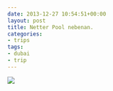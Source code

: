 ```yaml
---
date: 2013-12-27 10:54:51+00:00
layout: post
title: Netter Pool nebenan.
categories:
- trips
tags:
- dubai
- trip
---
```


[![](http://clemi.ag3r.at/wp-content/uploads/2013/12/wpid-Photo-27.12.2013-1317.jpg)](http://clemi.ag3r.at/wp-content/uploads/2013/12/wpid-Photo-27.12.2013-1317.jpg)




